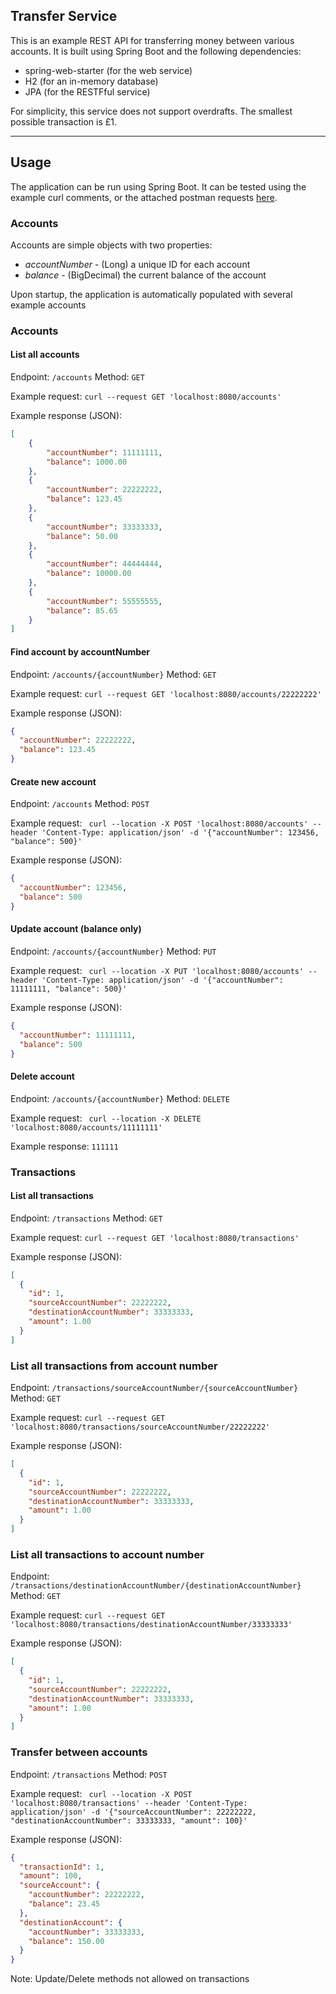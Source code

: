 Transfer Service
---

This is an example REST API for transferring money between various accounts. It is built using Spring Boot and the following dependencies:
 * spring-web-starter (for the web service)
 * H2 (for an in-memory database)
 * JPA (for the RESTFful service)

For simplicity, this service does not support overdrafts. The smallest possible transaction is £1.

---
## Usage

The application can be run using Spring Boot. It can be tested using the example curl comments, or the attached postman requests [here](https://www.getpostman.com/collections/6369ea96c905cb4d58ca).

### Accounts

Accounts are simple objects with two properties:
 * *accountNumber* - (Long) a unique ID for each account
 * *balance* - (BigDecimal) the current balance of the account

Upon startup, the application is automatically populated with several example accounts

### Accounts

#### List all accounts
Endpoint: ```/accounts```
Method: ```GET```

Example request:
``` curl --request GET 'localhost:8080/accounts' ```

Example response (JSON):
```json
[
    {
        "accountNumber": 11111111,
        "balance": 1000.00
    },
    {
        "accountNumber": 22222222,
        "balance": 123.45
    },
    {
        "accountNumber": 33333333,
        "balance": 50.00
    },
    {
        "accountNumber": 44444444,
        "balance": 10000.00
    },
    {
        "accountNumber": 55555555,
        "balance": 85.65
    }
]
```

#### Find account by accountNumber
Endpoint: ```/accounts/{accountNumber}```
Method: ```GET```

Example request:
``` curl --request GET 'localhost:8080/accounts/22222222' ```

Example response (JSON):
```json
{
  "accountNumber": 22222222,
  "balance": 123.45
}
```

#### Create new account
Endpoint: ```/accounts```
Method: ```POST```

Example request:
``` curl --location -X POST 'localhost:8080/accounts' --header 'Content-Type: application/json' -d '{"accountNumber": 123456, "balance": 500}'```

Example response (JSON):
```json
{
  "accountNumber": 123456,
  "balance": 500
}
```

#### Update account (balance only)
Endpoint: ```/accounts/{accountNumber}```
Method: ```PUT```

Example request:
``` curl --location -X PUT 'localhost:8080/accounts' --header 'Content-Type: application/json' -d '{"accountNumber": 11111111, "balance": 500}'```

Example response (JSON):
```json
{
  "accountNumber": 11111111,
  "balance": 500
}
```

#### Delete account
Endpoint: ```/accounts/{accountNumber}```
Method: ```DELETE```

Example request:
``` curl --location -X DELETE 'localhost:8080/accounts/11111111'```

Example response: ```111111```

### Transactions
#### List all transactions
Endpoint: ```/transactions```
Method: ```GET```

Example request:
``` curl --request GET 'localhost:8080/transactions' ```

Example response (JSON):
```json
[
  {
    "id": 1,
    "sourceAccountNumber": 22222222,
    "destinationAccountNumber": 33333333,
    "amount": 1.00
  }
]
```

### List all transactions from account number
Endpoint: ```/transactions/sourceAccountNumber/{sourceAccountNumber}```
Method: ```GET```

Example request:
``` curl --request GET 'localhost:8080/transactions/sourceAccountNumber/22222222' ```

Example response (JSON):
```json
[
  {
    "id": 1,
    "sourceAccountNumber": 22222222,
    "destinationAccountNumber": 33333333,
    "amount": 1.00
  }
]
```
### List all transactions to account number
Endpoint: ```/transactions/destinationAccountNumber/{destinationAccountNumber}```
Method: ```GET```

Example request:
``` curl --request GET 'localhost:8080/transactions/destinationAccountNumber/33333333' ```

Example response (JSON):
```json
[
  {
    "id": 1,
    "sourceAccountNumber": 22222222,
    "destinationAccountNumber": 33333333,
    "amount": 1.00
  }
]
```
### Transfer between accounts
Endpoint: ```/transactions```
Method: ```POST```

Example request:
``` curl --location -X POST 'localhost:8080/transactions' --header 'Content-Type: application/json' -d '{"sourceAccountNumber": 22222222, "destinationAccountNumber": 33333333, "amount": 100}'```

Example response (JSON):
```json
{
  "transactionId": 1,
  "amount": 100,
  "sourceAccount": {
    "accountNumber": 22222222,
    "balance": 23.45
  },
  "destinationAccount": {
    "accountNumber": 33333333,
    "balance": 150.00
  }
}
```
Note: Update/Delete methods not allowed on transactions